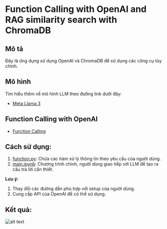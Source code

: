 # Function Calling with OpenAI and RAG similarity search with ChromaDB 
 
## Mô tả
Đây là ứng dụng sử dụng OpenAI và ChromaDB để sử dụng các công cụ tùy chỉnh. 

## Mô hình
Tìm hiểu thêm về mô hình LLM theo đường link dưới đây:
- [Meta Llama 3](https://huggingface.co/nota-ai/bk-sdm-small)

## Function Calling with OpenAI
- [Function Calling](https://platform.openai.com/docs/guides/function-calling)

## Cách sử dụng:
1. [function.py](https://github.com/Raggza/Function_Call/blob/main/function.py): Chứa các hàm xử lý thông tin theo yêu cầu của người dùng.
2. [main.ipynb](https://github.com/Raggza/Function_Call/blob/main/main.ipynb): Chương trình chính, người dùng giao tiếp với LLM để tạo ra câu trả lời cần thiết.

**Lưu ý:**
1. Thay đổi các đường dẫn phù hợp với setup của người dùng.
2. Cung cấp API của OpenAI để có thể sử dụng.

## Kết quả:

![alt text](https://github.com/Raggza/hinh/blob/main/Function_Call/hinh1.png)
